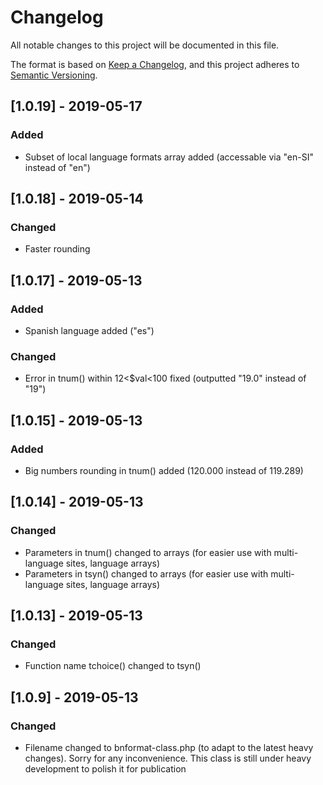 # Changelog
All notable changes to this project will be documented in this file.

The format is based on [Keep a Changelog](https://keepachangelog.com/en/1.0.0/),
and this project adheres to [Semantic Versioning](https://semver.org/spec/v2.0.0.html).


## [1.0.19] - 2019-05-17
### Added
- Subset of local language formats array added (accessable via "en-SI" instead of "en")


## [1.0.18] - 2019-05-14
### Changed 
- Faster rounding 


## [1.0.17] - 2019-05-13
### Added
- Spanish language added ("es")

### Changed
- Error in tnum() within 12<$val<100 fixed (outputted "19.0" instead of "19")


## [1.0.15] - 2019-05-13
### Added
- Big numbers rounding in tnum() added (120.000 instead of 119.289)


## [1.0.14] - 2019-05-13
### Changed
- Parameters in tnum() changed to arrays (for easier use with multi-language sites, language arrays)
- Parameters in tsyn() changed to arrays (for easier use with multi-language sites, language arrays)


## [1.0.13] - 2019-05-13
### Changed
- Function name tchoice() changed to tsyn()


## [1.0.9] - 2019-05-13
### Changed
- Filename changed to bnformat-class.php (to adapt to the latest heavy changes). Sorry for any inconvenience. This class is still under heavy development to polish it for publication







